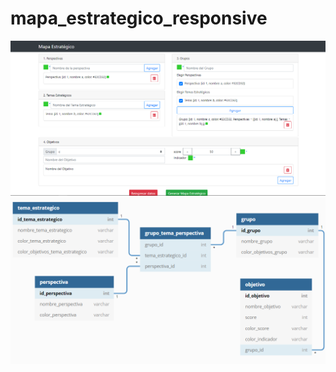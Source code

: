 # mapa_estrategico_responsive
![alt text](https://github.com/MichaellAlavedraMunayco/mapa_estrategico_responsive/blob/master/screenshots/Controles_entrada.png)
![alt text](https://github.com/MichaellAlavedraMunayco/mapa_estrategico_responsive/blob/master/screenshots/Modelo_de_Datos.png)
